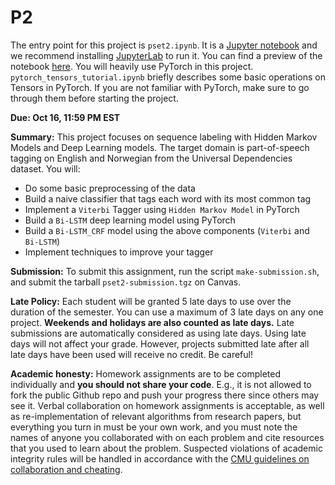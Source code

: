 # P2
The entry point for this project is `pset2.ipynb`. It is a [Jupyter notebook](https://jupyter.org/) and we recommend installing [JupyterLab](https://jupyter.org/install.html) to run it. You can find a preview of the notebook [here](https://github.com/slab-cmu/11-711-fall-20-projects/blob/master/p2/pset2.ipynb). You will heavily use PyTorch in this project. `pytorch_tensors_tutorial.ipynb` briefly describes some basic operations on Tensors in PyTorch. If you are not familiar with PyTorch, make sure to go through them before starting the project.

**Due: Oct 16, 11:59 PM EST**

**Summary:** This project focuses on sequence labeling with Hidden Markov Models and Deep Learning models. The target domain is part-of-speech tagging on English and Norwegian from the Universal Dependencies dataset. You will:
- Do some basic preprocessing of the data
- Build a naive classifier that tags each word with its most common tag
- Implement a `Viterbi` Tagger using `Hidden Markov Model` in PyTorch
- Build a `Bi-LSTM` deep learning model using PyTorch
- Build a `Bi-LSTM_CRF` model using the above components (`Viterbi` and `Bi-LSTM`) 
- Implement techniques to improve your tagger

**Submission:** To submit this assignment, run the script `make-submission.sh`, and submit the tarball `pset2-submission.tgz` on Canvas.

**Late Policy:** Each student will be granted 5 late days to use over the duration of the semester. You can use a maximum of 3 late days on any one project. **Weekends and holidays are also counted as late days.** Late submissions are automatically considered as using late days. Using late days will not affect your grade. However, projects submitted late after all late days have been used will receive no credit. Be careful!

**Academic honesty:** Homework assignments are to be completed individually and **you should not share your code**. E.g., it is not allowed to fork the public Github repo and push your progress there since others may see it. Verbal collaboration on homework assignments is acceptable, as well as re-implementation of relevant algorithms from research papers, but everything you turn in must be your own work, and you must note the names of anyone you collaborated with on each problem and cite resources that you used to learn about the problem. Suspected violations of academic integrity rules will be handled in accordance with the [CMU guidelines on collaboration and cheating](https://www.cmu.edu/policies/student-and-student-life/academic-integrity.html).
